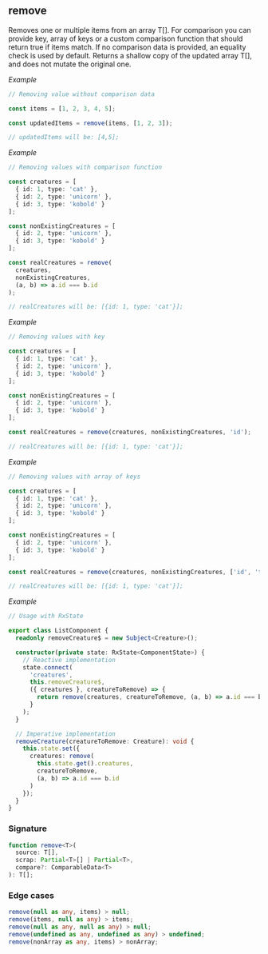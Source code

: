 ## remove

Removes one or multiple items from an array T[].
For comparison you can provide key, array of keys or a custom comparison function that should return true if items match.
If no comparison data is provided, an equality check is used by default.
Returns a shallow copy of the updated array T[], and does not mutate the original one.

_Example_

```typescript
// Removing value without comparison data

const items = [1, 2, 3, 4, 5];

const updatedItems = remove(items, [1, 2, 3]);

// updatedItems will be: [4,5];
```

_Example_

```typescript
// Removing values with comparison function

const creatures = [
  { id: 1, type: 'cat' },
  { id: 2, type: 'unicorn' },
  { id: 3, type: 'kobold' }
];

const nonExistingCreatures = [
  { id: 2, type: 'unicorn' },
  { id: 3, type: 'kobold' }
];

const realCreatures = remove(
  creatures,
  nonExistingCreatures,
  (a, b) => a.id === b.id
);

// realCreatures will be: [{id: 1, type: 'cat'}];
```

_Example_

```typescript
// Removing values with key

const creatures = [
  { id: 1, type: 'cat' },
  { id: 2, type: 'unicorn' },
  { id: 3, type: 'kobold' }
];

const nonExistingCreatures = [
  { id: 2, type: 'unicorn' },
  { id: 3, type: 'kobold' }
];

const realCreatures = remove(creatures, nonExistingCreatures, 'id');

// realCreatures will be: [{id: 1, type: 'cat'}];
```

_Example_

```typescript
// Removing values with array of keys

const creatures = [
  { id: 1, type: 'cat' },
  { id: 2, type: 'unicorn' },
  { id: 3, type: 'kobold' }
];

const nonExistingCreatures = [
  { id: 2, type: 'unicorn' },
  { id: 3, type: 'kobold' }
];

const realCreatures = remove(creatures, nonExistingCreatures, ['id', 'type']);

// realCreatures will be: [{id: 1, type: 'cat'}];
```

_Example_

```typescript
// Usage with RxState

export class ListComponent {
  readonly removeCreature$ = new Subject<Creature>();

  constructor(private state: RxState<ComponentState>) {
    // Reactive implementation
    state.connect(
      'creatures',
      this.removeCreature$,
      ({ creatures }, creatureToRemove) => {
        return remove(creatures, creatureToRemove, (a, b) => a.id === b.id);
      }
    );
  }

  // Imperative implementation
  removeCreature(creatureToRemove: Creature): void {
    this.state.set({
      creatures: remove(
        this.state.get().creatures,
        creatureToRemove,
        (a, b) => a.id === b.id
      )
    });
  }
}
```

### Signature

```typescript
function remove<T>(
  source: T[],
  scrap: Partial<T>[] | Partial<T>,
  compare?: ComparableData<T>
): T[];
```

### Edge cases

```typescript
remove(null as any, items) > null;
remove(items, null as any) > items;
remove(null as any, null as any) > null;
remove(undefined as any, undefined as any) > undefined;
remove(nonArray as any, items) > nonArray;
```
